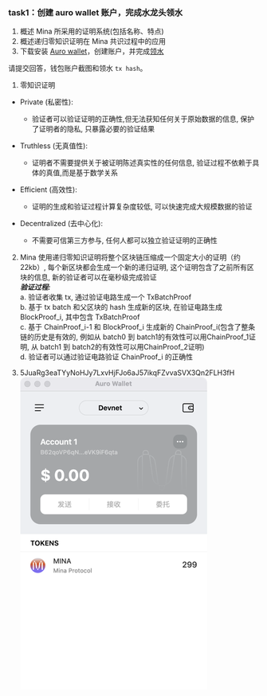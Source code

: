 ### task1：创建 auro wallet 账户，完成水龙头领水

1. 概述 Mina 所采用的证明系统(包括名称、特点)
2. 概述递归零知识证明在 Mina 共识过程中的应用
3. 下载安装 [Auro wallet](https://www.aurowallet.com/download/)，创建账户，并完成[领水](https://faucet.minaprotocol.com/)

请提交回答，钱包账户截图和领水 `tx hash`。

1. 零知识证明
- Private (私密性):
    - 验证者可以验证证明的正确性,但无法获知任何关于原始数据的信息, 保护了证明者的隐私, 只暴露必要的验证结果

- Truthless (无真值性):
    - 证明者不需要提供关于被证明陈述真实性的任何信息, 验证过程不依赖于具体的真值,而是基于数学关系

- Efficient (高效性):
    - 证明的生成和验证过程计算复杂度较低, 可以快速完成大规模数据的验证

- Decentralized (去中心化):
    - 不需要可信第三方参与, 任何人都可以独立验证证明的正确性

2. Mina 使用递归零知识证明将整个区块链压缩成一个固定大小的证明（约 22kb）, 每个新区块都会生成一个新的递归证明, 这个证明包含了之前所有区块的信息, 新的验证者可以在毫秒级完成验证  
    ***验证过程:***  
    a. 验证者收集 tx, 通过验证电路生成一个 TxBatchProof  
    b. 基于 tx batch 和父区块的 hash 生成新的区块, 在验证电路生成 BlockProof_i, 其中包含 TxBatchProof  
    c. 基于 ChainProof_i-1 和 BlockProof_i 生成新的 ChainProof_i(包含了整条链的历史是有效的, 例如从 batch0 到 batch1的有效性可以用ChainProof_1证明, 从 batch1 到 batch2的有效性可以用ChainProof_2证明)   
    d. 验证者可以通过验证电路验证 ChainProof_i 的正确性  

3. 5JuaRg3eaTYyNoHJy7LxvHjFJo6aJ57ikqFZvvaSVX3Qn2FLH3fH  
   ![wallet](./wallet.png)

